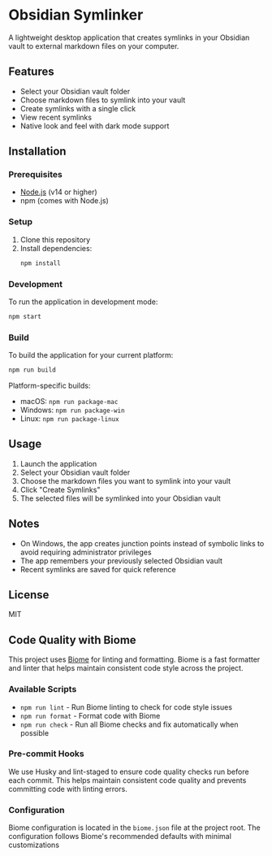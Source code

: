 # Obsidian Symlinker

A lightweight desktop application that creates symlinks in your Obsidian vault to external markdown files on your computer.

## Features

- Select your Obsidian vault folder
- Choose markdown files to symlink into your vault
- Create symlinks with a single click
- View recent symlinks
- Native look and feel with dark mode support

## Installation

### Prerequisites

- [Node.js](https://nodejs.org/en/) (v14 or higher)
- npm (comes with Node.js)

### Setup

1. Clone this repository
2. Install dependencies:
   ```bash
   npm install
   ```

### Development

To run the application in development mode:

```bash
npm start
```

### Build

To build the application for your current platform:

```bash
npm run build
```

Platform-specific builds:

- macOS: `npm run package-mac`
- Windows: `npm run package-win`
- Linux: `npm run package-linux`

## Usage

1. Launch the application
2. Select your Obsidian vault folder
3. Choose the markdown files you want to symlink into your vault
4. Click "Create Symlinks"
5. The selected files will be symlinked into your Obsidian vault

## Notes

- On Windows, the app creates junction points instead of symbolic links to avoid requiring administrator privileges
- The app remembers your previously selected Obsidian vault
- Recent symlinks are saved for quick reference

## License

MIT

## Code Quality with Biome

This project uses [Biome](https://biomejs.dev/) for linting and formatting. Biome is a fast formatter and linter that helps maintain consistent code style across the project.

### Available Scripts

- `npm run lint` - Run Biome linting to check for code style issues
- `npm run format` - Format code with Biome
- `npm run check` - Run all Biome checks and fix automatically when possible

### Pre-commit Hooks

We use Husky and lint-staged to ensure code quality checks run before each commit. This helps maintain consistent code quality and prevents committing code with linting errors.

### Configuration

Biome configuration is located in the `biome.json` file at the project root. The configuration follows Biome's recommended defaults with minimal customizations
